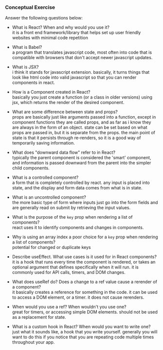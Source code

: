 ### Conceptual Exercise

Answer the following questions below:

- What is React? When and why would you use it?  
  it is a front end framework/library that helps set up user friendly websites with minimal code repetition

- What is Babel?  
  a program that translates javascript code, most often into code that is compatible with browsers that don't accept newer javascript updates.

- What is JSX?  
  i think it stands for javascript extension.  basically, it turns things that look like html code into valid javascript so that you can render components in react.

- How is a Component created in React?  
  basically you just create a function (or a class in older versions) using jsx, which returns the render of the desired component.

- What are some difference between state and props?  
  props are basically just like arguments passed into a function, except in component functions they are called props, and as far as i know they are always in the form of an object.  state can be set based on what props are passed in, but it is separate from the props.  the main point of state is that it persists through re-renders, so it is a good way of temporarily saving information.

- What does "downward data flow" refer to in React?  
  typically the parent component is considered the 'smart' component, and information is passed downward from the parent into the simpler child components.

- What is a controlled component?  
  a form that is completely controlled by react.  any input is placed into state, and the display and form data comes from what is in state.

- What is an uncontrolled component?  
  the more basic type of form where inputs just go into the form fields and are generally read on submit by retrieving the input values.

- What is the purpose of the `key` prop when rendering a list of components?  
  react uses it to identify components and changes in components.

- Why is using an array index a poor choice for a `key` prop when rendering a list of components?  
  potential for changed or duplicate keys

- Describe useEffect.  What use cases is it used for in React components?  
  it is a hook that runs every time the component is rendered, or takes an optional argument that defines specifically when it will run.  it is commonly used for API calls, timers, and DOM changes.

- What does useRef do?  Does a change to a ref value cause a rerender of a component?  
  it basically creates a reference for something in the code.  it can be used to access a DOM element, or a timer.  it does not cause rerenders.

- When would you use a ref? When wouldn't you use one?  
  great for timers, or accessing simple DOM elements.  should not be used as a replacement for state.

- What is a custom hook in React? When would you want to write one?  
  just what it sounds like, a hook that you write yourself.  generally you will want to do this if you notice that you are repeating code multiple times throughout your app.
